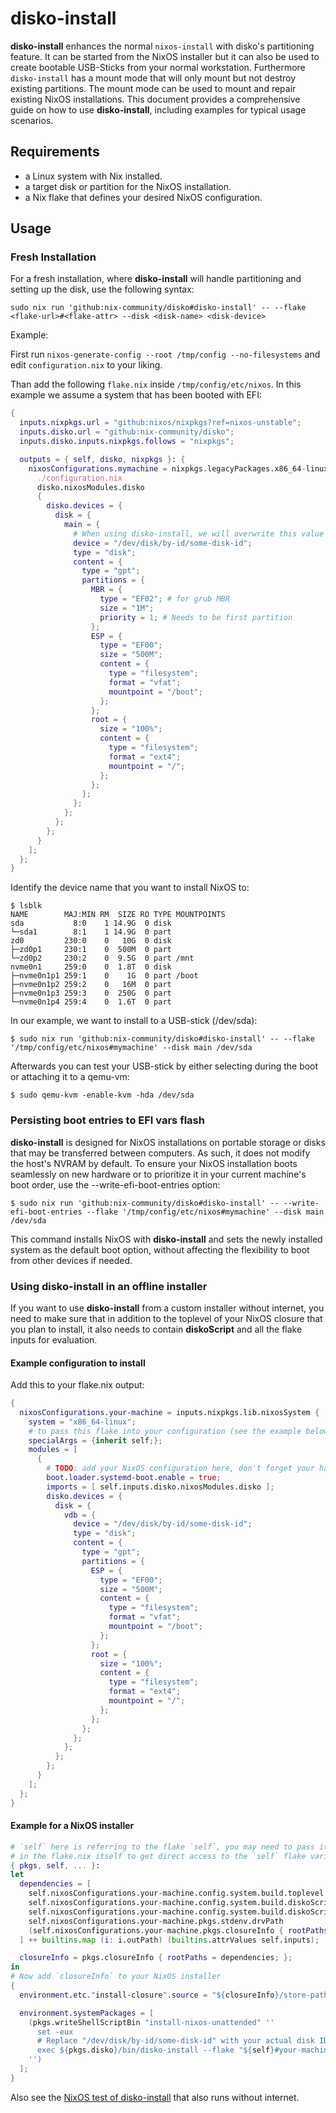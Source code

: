 # disko-install

**disko-install** enhances the normal `nixos-install` with disko's partitioning
feature. It can be started from the NixOS installer but it can also be used to
create bootable USB-Sticks from your normal workstation. Furthermore
`disko-install` has a mount mode that will only mount but not destroy existing
partitions. The mount mode can be used to mount and repair existing NixOS
installations. This document provides a comprehensive guide on how to use
**disko-install**, including examples for typical usage scenarios.

## Requirements

- a Linux system with Nix installed.
- a target disk or partition for the NixOS installation.
- a Nix flake that defines your desired NixOS configuration.

## Usage

### Fresh Installation

For a fresh installation, where **disko-install** will handle partitioning and
setting up the disk, use the following syntax:

```console
sudo nix run 'github:nix-community/disko#disko-install' -- --flake <flake-url>#<flake-attr> --disk <disk-name> <disk-device>
```

Example:

First run `nixos-generate-config --root /tmp/config --no-filesystems` and edit
`configuration.nix` to your liking.

Than add the following `flake.nix` inside `/tmp/config/etc/nixos`. In this
example we assume a system that has been booted with EFI:

```nix
{
  inputs.nixpkgs.url = "github:nixos/nixpkgs?ref=nixos-unstable";
  inputs.disko.url = "github:nix-community/disko";
  inputs.disko.inputs.nixpkgs.follows = "nixpkgs";

  outputs = { self, disko, nixpkgs }: {
    nixosConfigurations.mymachine = nixpkgs.legacyPackages.x86_64-linux.nixos [
      ./configuration.nix
      disko.nixosModules.disko
      {
        disko.devices = {
          disk = {
            main = {
              # When using disko-install, we will overwrite this value from the commandline
              device = "/dev/disk/by-id/some-disk-id";
              type = "disk";
              content = {
                type = "gpt";
                partitions = {
                  MBR = {
                    type = "EF02"; # for grub MBR
                    size = "1M";
                    priority = 1; # Needs to be first partition
                  };
                  ESP = {
                    type = "EF00";
                    size = "500M";
                    content = {
                      type = "filesystem";
                      format = "vfat";
                      mountpoint = "/boot";
                    };
                  };
                  root = {
                    size = "100%";
                    content = {
                      type = "filesystem";
                      format = "ext4";
                      mountpoint = "/";
                    };
                  };
                };
              };
            };
          };
        };
      }
    ];
  };
}
```

Identify the device name that you want to install NixOS to:

```console
$ lsblk
NAME        MAJ:MIN RM  SIZE RO TYPE MOUNTPOINTS
sda           8:0    1 14.9G  0 disk
└─sda1        8:1    1 14.9G  0 part
zd0         230:0    0   10G  0 disk
├─zd0p1     230:1    0  500M  0 part
└─zd0p2     230:2    0  9.5G  0 part /mnt
nvme0n1     259:0    0  1.8T  0 disk
├─nvme0n1p1 259:1    0    1G  0 part /boot
├─nvme0n1p2 259:2    0   16M  0 part
├─nvme0n1p3 259:3    0  250G  0 part
└─nvme0n1p4 259:4    0  1.6T  0 part
```

In our example, we want to install to a USB-stick (/dev/sda):

```console
$ sudo nix run 'github:nix-community/disko#disko-install' -- --flake '/tmp/config/etc/nixos#mymachine' --disk main /dev/sda
```

Afterwards you can test your USB-stick by either selecting during the boot or
attaching it to a qemu-vm:

```
$ sudo qemu-kvm -enable-kvm -hda /dev/sda
```

### Persisting boot entries to EFI vars flash

**disko-install** is designed for NixOS installations on portable storage or
disks that may be transferred between computers. As such, it does not modify the
host's NVRAM by default. To ensure your NixOS installation boots seamlessly on
new hardware or to prioritize it in your current machine's boot order, use the
--write-efi-boot-entries option:

```console
$ sudo nix run 'github:nix-community/disko#disko-install' -- --write-efi-boot-entries --flake '/tmp/config/etc/nixos#mymachine' --disk main /dev/sda
```

This command installs NixOS with **disko-install** and sets the newly installed
system as the default boot option, without affecting the flexibility to boot
from other devices if needed.

### Using disko-install in an offline installer

If you want to use **disko-install** from a custom installer without internet,
you need to make sure that in addition to the toplevel of your NixOS closure
that you plan to install, it also needs to contain  **diskoScript** and all the
flake inputs for evaluation.

#### Example configuration to install

Add this to your flake.nix output:

```nix
{
  nixosConfigurations.your-machine = inputs.nixpkgs.lib.nixosSystem {
    system = "x86_64-linux";
    # to pass this flake into your configuration (see the example below)
    specialArgs = {inherit self;};
    modules = [
      {
        # TODO: add your NixOS configuration here, don't forget your hardware-configuration.nix as well!
        boot.loader.systemd-boot.enable = true;
        imports = [ self.inputs.disko.nixosModules.disko ];
        disko.devices = {
          disk = {
            vdb = {
              device = "/dev/disk/by-id/some-disk-id";
              type = "disk";
              content = {
                type = "gpt";
                partitions = {
                  ESP = {
                    type = "EF00";
                    size = "500M";
                    content = {
                      type = "filesystem";
                      format = "vfat";
                      mountpoint = "/boot";
                    };
                  };
                  root = {
                    size = "100%";
                    content = {
                      type = "filesystem";
                      format = "ext4";
                      mountpoint = "/";
                    };
                  };
                };
              };
            };
          };
        };
      }
    ];
  };
}
```

#### Example for a NixOS installer

```nix
# `self` here is referring to the flake `self`, you may need to pass it using `specialArgs` or define your NixOS installer configuration
# in the flake.nix itself to get direct access to the `self` flake variable.
{ pkgs, self, ... }:
let
  dependencies = [
    self.nixosConfigurations.your-machine.config.system.build.toplevel
    self.nixosConfigurations.your-machine.config.system.build.diskoScript
    self.nixosConfigurations.your-machine.config.system.build.diskoScript.drvPath
    self.nixosConfigurations.your-machine.pkgs.stdenv.drvPath
    (self.nixosConfigurations.your-machine.pkgs.closureInfo { rootPaths = [ ]; }).drvPath
  ] ++ builtins.map (i: i.outPath) (builtins.attrValues self.inputs);

  closureInfo = pkgs.closureInfo { rootPaths = dependencies; };
in
# Now add `closureInfo` to your NixOS installer
{
  environment.etc."install-closure".source = "${closureInfo}/store-paths";

  environment.systemPackages = [
    (pkgs.writeShellScriptBin "install-nixos-unattended" ''
      set -eux
      # Replace "/dev/disk/by-id/some-disk-id" with your actual disk ID
      exec ${pkgs.disko}/bin/disko-install --flake "${self}#your-machine" --disk vdb "/dev/disk/by-id/some-disk-id"
    '')
  ];
}
```

Also see the
[NixOS test of disko-install](https://github.com/nix-community/disko/blob/master/tests/disko-install/default.nix)
that also runs without internet.

